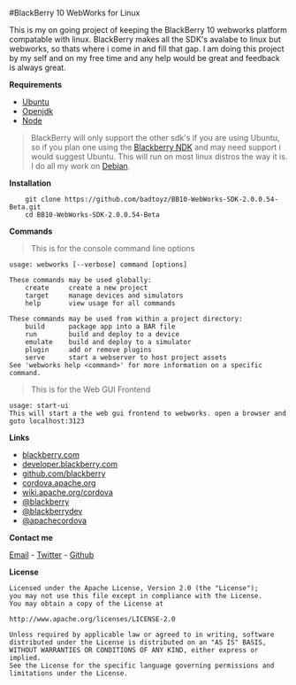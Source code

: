 <!---
 Licensed to the Apache Software Foundation (ASF) under one
 or more contributor license agreements. See the NOTICE file
 distributed with this work for additional information
 regarding copyright ownership. The ASF licenses this file
 to you under the Apache License, Version 2.0 (the
 "License"); you may not use this file except in compliance
 with the License. You may obtain a copy of the License at

 http://www.apache.org/licenses/LICENSE-2.0

 Unless required by applicable law or agreed to in writing,
 software distributed under the License is distributed on an
 "AS IS" BASIS, WITHOUT WARRANTIES OR CONDITIONS OF ANY
 KIND, either express or implied. See the License for the
 specific language governing permissions and limitations
 under the License.
-->


#BlackBerry 10 WebWorks for Linux


This is my on going project of keeping the BlackBerry 10 webworks platform compatable with linux. BlackBerry makes all the SDK's avalabe to linux but webworks, so thats where i come in and fill that gap. I am doing this project by my self and on my free time and any help would be great and feedback is always great.

**Requirements**

*	[Ubuntu](http://www.ubuntu.com/)
*	[Openjdk](http://openjdk.java.net/)
*	[Node](http://nodejs.org)

> BlackBerry will only support the other sdk's if you are using Ubuntu, so if you plan one using the [Blackberry NDK](http://developer.blackberry.com/native/) and may need support i would suggest Ubuntu. This will run on most linux distros the way it is. I do all my work on [Debian](http://debian.org). 

**Installation**

		git clone https://github.com/badtoyz/BB10-WebWorks-SDK-2.0.0.54-Beta.git
		cd BB10-WebWorks-SDK-2.0.0.54-Beta
		

**Commands**
    

> This is for the console command line options

    usage: webworks [--verbose] command [options]

    These commands may be used globally:
        create     create a new project
        target     manage devices and simulators
        help       view usage for all commands

    These commands may be used from within a project directory:
        build      package app into a BAR file
        run        build and deploy to a device
        emulate    build and deploy to a simulator
        plugin     add or remove plugins
        serve      start a webserver to host project assets
    See 'webworks help <command>' for more information on a specific command.


> This is for the Web GUI Frontend    

    usage: start-ui
    This will start a the web gui frontend to webworks. open a browser and goto localhost:3123 

**Links**

*	[blackberry.com](http://blackberry.com)
*	[developer.blackberry.com](http://developer.blackberry.com/) 
*	[github.com/blackberry](https://github.com/blackberry)
*	[cordova.apache.org](https://cordova.apache.org/)
*	[wiki.apache.org/cordova](https://wiki.apache.org/cordova/)
*	[@blackberry](https://twitter.com/blackberry)
*	[@blackberrydev](https://twitter.com/blackberrydev)
*	[@apachecordova](https://twitter.com/apachecordova)


**Contact me**

[Email](mailto:badtoyz@gmail.com) - [Twitter](https://twitter.com/badtoyz) - [Github](https://github.com/badtoyz)

**License**

	Licensed under the Apache License, Version 2.0 (the "License");
 	you may not use this file except in compliance with the License.
 	You may obtain a copy of the License at

 	http://www.apache.org/licenses/LICENSE-2.0

 	Unless required by applicable law or agreed to in writing, software
 	distributed under the License is distributed on an "AS IS" BASIS,
 	WITHOUT WARRANTIES OR CONDITIONS OF ANY KIND, either express or implied.
 	See the License for the specific language governing permissions and
 	limitations under the License.